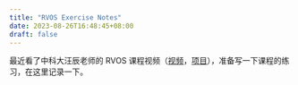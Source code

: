 ```yaml
---
title: "RVOS Exercise Notes"
date: 2023-08-26T16:48:45+08:00
draft: false
---
```


最近看了中科大汪辰老师的 RVOS 课程视频（[视频](https://www.bilibili.com/video/BV1Q5411w7z5/)，[项目](https://github.com/plctlab/riscv-operating-system-mooc)），准备写一下课程的练习，在这里记录一下。



